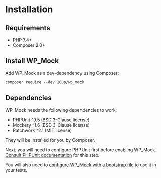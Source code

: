 # Installation

## Requirements

* PHP 7.4+
* Composer 2.0+

## Install WP_Mock

Add WP_Mock as a dev-dependency using Composer:

```shell
composer require --dev 10up/wp_mock
```

## Dependencies

WP_Mock needs the following dependencies to work:

* PHPUnit ^9.5 (BSD 3-Clause license)
* Mockery ^1.6 (BSD 3-Clause license)
* Patchwork ^2.1 (MIT license)

They will be installed for you by Composer.

Next, you will need to configure PHPUnit first before enabling WP_Mock. [Consult PHPUnit documentation](https://phpunit.de/documentation.html) for this step.

You will also need to [configure WP_Mock with a bootstrap file](configuration.md) to use it in your tests.